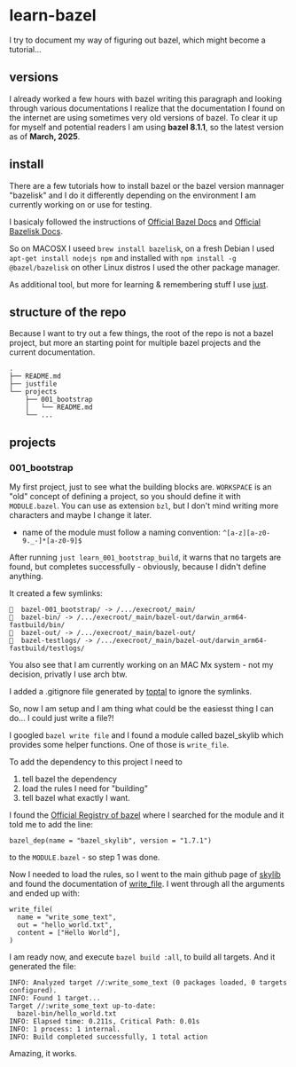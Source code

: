 # learn-bazel

I try to document my way of figuring out bazel, which might become a tutorial...


## versions

I already worked a few hours with bazel writing this paragraph and looking 
through various documentations I realize that the documentation I found on the 
internet are using sometimes very old versions of bazel. To clear it up for
myself and potential readers I am using **bazel 8.1.1**, so the latest version
as of **March, 2025**.


## install

There are a few tutorials how to install bazel or the bazel version mannager
"bazelisk" and I do it differently depending on the environment I am 
currently working on or use for testing.

I basicaly followed the instructions of 
[Official Bazel Docs](https://bazel.build/install) and 
[Official Bazelisk Docs](https://github.com/bazelbuild/bazelisk?tab=readme-ov-file#installation).

So on MACOSX I useed `brew install bazelisk`, on a fresh Debian I used 
`apt-get install nodejs npm` and installed with `npm install -g @bazel/bazelisk`
on other Linux distros I used the other package manager.

As additional tool, but more for learning & remembering stuff I use 
[just](https://github.com/casey/just?tab=readme-ov-file#packages).


## structure of the repo

Because I want to try out a few things, the root of the repo is not a bazel
project, but more an starting point for multiple bazel projects and the current
documentation.

```
.
├── README.md
├── justfile
└── projects
    ├── 001_bootstrap
    │   └── README.md
    └── ...
```


## projects


### 001_bootstrap

My first project, just to see what the building blocks are.
`WORKSPACE` is an "old" concept of defining a project, so you should define 
it with `MODULE.bazel`. You can use as extension `bzl`, but I don't mind writing
more characters and maybe I change it later.

- name of the module must follow a naming convention: `^[a-z][a-z0-9._-]*[a-z0-9]$`

After running `just learn_001_bootstrap_build`, it warns that no targets are
found, but completes successfully - obviously, because I didn't define anything.

It created a few symlinks:
```
  bazel-001_bootstrap/ -> /.../execroot/_main/
  bazel-bin/ -> /.../execroot/_main/bazel-out/darwin_arm64-fastbuild/bin/
  bazel-out/ -> /.../execroot/_main/bazel-out/
  bazel-testlogs/ -> /.../execroot/_main/bazel-out/darwin_arm64-fastbuild/testlogs/
```
You also see that I am currently working on an MAC Mx system - not my decision,
privatly I use arch btw.

I added a .gitignore file generated by [toptal](https://www.toptal.com/developers/gitignore/api/bazel)
to ignore the symlinks.

So, now I am setup and I am thing what could be the easiesst thing I can do...
I could just write a file?!

I googled `bazel write file` and I found a module called bazel_skylib which 
provides some helper functions. One of those is `write_file`.

To add the dependency to this project I need to
1. tell bazel the dependency
2. load the rules I need for "building"
3. tell bazel what exactly I want.

I found the [Official Registry of bazel](https://registry.bazel.build/all-modules)
where I searched for the module and it told me to add the line:
```
bazel_dep(name = "bazel_skylib", version = "1.7.1")
```
to the `MODULE.bazel` - so step 1 was done.

Now I needed to load the rules, so I went to the main github page of 
[skylib](https://github.com/bazelbuild/bazel-skylib) and found the documentation
of [write_file](https://github.com/bazelbuild/bazel-skylib/blob/main/docs/write_file_doc.md).
I went through all the arguments and ended up with:
```
write_file(
  name = "write_some_text", 
  out = "hello_world.txt", 
  content = ["Hello World"],
)
```

I am ready now, and execute `bazel build :all`, to build all targets.
And it generated the file:
```
INFO: Analyzed target //:write_some_text (0 packages loaded, 0 targets configured).
INFO: Found 1 target...
Target //:write_some_text up-to-date:
  bazel-bin/hello_world.txt
INFO: Elapsed time: 0.211s, Critical Path: 0.01s
INFO: 1 process: 1 internal.
INFO: Build completed successfully, 1 total action
```

Amazing, it works.


